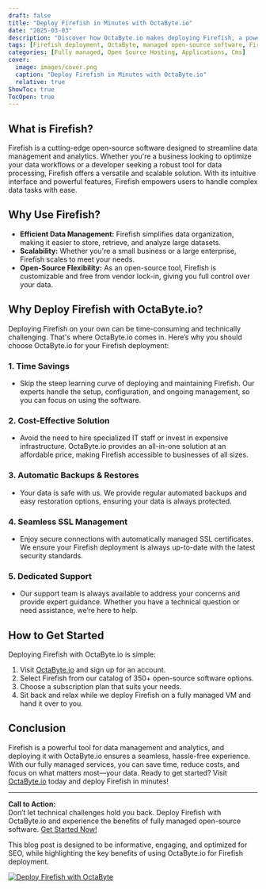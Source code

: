 ```yaml
---
draft: false
title: "Deploy Firefish in Minutes with OctaByte.io"
date: "2025-03-03"
description: "Discover how OctaByte.io makes deploying Firefish, a powerful open-source software, effortless and hassle-free. Save time, reduce costs, and enjoy fully managed services with automatic backups, SSL management, and expert support."
tags: [Firefish deployment, OctaByte, managed open-source software, Firefish benefits, automatic backups, SSL management, cost-effective software hosting, open-source software support]
categories: [Fully managed, Open Source Hosting, Applications, Cms]
cover:
  image: images/cover.png
  caption: "Deploy Firefish in Minutes with OctaByte.io"
  relative: true
ShowToc: true
TocOpen: true
---
```



## What is Firefish?

Firefish is a cutting-edge open-source software designed to streamline data management and analytics. Whether you're a business looking to optimize your data workflows or a developer seeking a robust tool for data processing, Firefish offers a versatile and scalable solution. With its intuitive interface and powerful features, Firefish empowers users to handle complex data tasks with ease.

## Why Use Firefish?

- **Efficient Data Management:** Firefish simplifies data organization, making it easier to store, retrieve, and analyze large datasets.
- **Scalability:** Whether you're a small business or a large enterprise, Firefish scales to meet your needs.
- **Open-Source Flexibility:** As an open-source tool, Firefish is customizable and free from vendor lock-in, giving you full control over your data.

## Why Deploy Firefish with OctaByte.io?

Deploying Firefish on your own can be time-consuming and technically challenging. That's where OctaByte.io comes in. Here’s why you should choose OctaByte.io for your Firefish deployment:

### 1. **Time Savings**
   - Skip the steep learning curve of deploying and maintaining Firefish. Our experts handle the setup, configuration, and ongoing management, so you can focus on using the software.

### 2. **Cost-Effective Solution**
   - Avoid the need to hire specialized IT staff or invest in expensive infrastructure. OctaByte.io provides an all-in-one solution at an affordable price, making Firefish accessible to businesses of all sizes.

### 3. **Automatic Backups & Restores**
   - Your data is safe with us. We provide regular automated backups and easy restoration options, ensuring your data is always protected.

### 4. **Seamless SSL Management**
   - Enjoy secure connections with automatically managed SSL certificates. We ensure your Firefish deployment is always up-to-date with the latest security standards.

### 5. **Dedicated Support**
   - Our support team is always available to address your concerns and provide expert guidance. Whether you have a technical question or need assistance, we’re here to help.

## How to Get Started

Deploying Firefish with OctaByte.io is simple:

1. Visit [OctaByte.io](https://octabyte.io) and sign up for an account.
2. Select Firefish from our catalog of 350+ open-source software options.
3. Choose a subscription plan that suits your needs.
4. Sit back and relax while we deploy Firefish on a fully managed VM and hand it over to you.

## Conclusion

Firefish is a powerful tool for data management and analytics, and deploying it with OctaByte.io ensures a seamless, hassle-free experience. With our fully managed services, you can save time, reduce costs, and focus on what matters most—your data. Ready to get started? Visit [OctaByte.io](https://octabyte.io) today and deploy Firefish in minutes!

---

**Call to Action:**  
Don’t let technical challenges hold you back. Deploy Firefish with OctaByte.io and experience the benefits of fully managed open-source software. [Get Started Now!](https://octabyte.io)
 

This blog post is designed to be informative, engaging, and optimized for SEO, while highlighting the key benefits of using OctaByte.io for Firefish deployment.

[![Deploy Firefish with OctaByte](/images/deploy-on-octabyte.png)](https://octabyte.io/fully-managed-open-source-services/applications/cms/firefish)